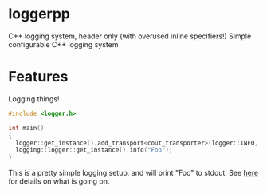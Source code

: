 # loggerpp
C++ logging system, header only (with overused inline specifiers!)
Simple configurable C++ logging system
# Features
Logging things!
```cpp
#include <logger.h>

int main()
{
  logger::get_instance().add_transport<cout_transporter>(logger::INFO, true);
  logging::logger::get_instance().info("Foo");
}
```
This is a pretty simple logging setup, and will print "Foo" to stdout. See [here](https://github.com/FloweyTheFlower420/loggerpp/wiki/Advanced-Usage) for details on what is going on.

